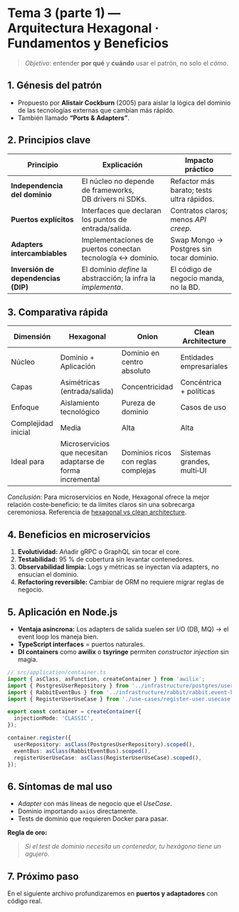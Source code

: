 # Tema 3 (parte 1) — Arquitectura Hexagonal · Fundamentos y Beneficios

> *Objetivo:* entender **por qué** y **cuándo** usar el patrón, no solo el *cómo*.

## 1. Génesis del patrón

- Propuesto por **Alistair Cockburn** (2005) para aislar la lógica del dominio de las tecnologías externas que cambian más rápido.  
- También llamado **“Ports & Adapters”**.

## 2. Principios clave

| Principio | Explicación | Impacto práctico |
|-----------|------------|------------------|
| **Independencia del dominio** | El núcleo no depende de frameworks, DB drivers ni SDKs. | Refactor más barato; tests ultra rápidos. |
| **Puertos explícitos** | Interfaces que declaran los puntos de entrada/salida. | Contratos claros; menos *API creep*. |
| **Adapters intercambiables** | Implementaciones de puertos conectan tecnología ↔ dominio. | Swap Mongo → Postgres sin tocar dominio. |
| **Inversión de dependencias (DIP)** | El dominio *define* la abstracción; la infra la *implementa*. | El código de negocio manda, no la BD. |

## 3. Comparativa rápida

| Dimensión | **Hexagonal** | **Onion** | **Clean Architecture** |
|-----------|--------------|-----------|------------------------|
| Núcleo | Dominio + Aplicación | Dominio en centro absoluto | Entidades empresariales |
| Capas | Asimétricas (entrada/salida) | Concentricidad | Concéntrica + políticas |
| Enfoque | Aislamiento tecnológico | Pureza de dominio | Casos de uso |
| Complejidad inicial | Media | Alta | Alta |
| Ideal para | Microservicios que necesitan adaptarse de forma incremental | Dominios ricos con reglas complejas | Sistemas grandes, multi‑UI |

*Conclusión:* Para microservicios en Node, Hexagonal ofrece la mejor relación coste‑beneficio: te da límites claros sin una sobrecarga ceremoniosa. Referencia de [hexagonal vs clean architecture](https://blog.cleancoder.com/uncle-bob/2012/08/13/the-clean-architecture.html).

## 4. Beneficios en microservicios

1. **Evolutividad:** Añadir gRPC o GraphQL sin tocar el core.  
2. **Testabilidad:** 95 % de cobertura sin levantar contenedores.  
3. **Observabilidad limpia:** Logs y métricas se inyectan vía adapters, no ensucian el dominio.  
4. **Refactoring reversible:** Cambiar de ORM no requiere migrar reglas de negocio.

## 5. Aplicación en Node.js

- **Ventaja asíncrona:** Los adapters de salida suelen ser I/O (DB, MQ) → el event loop los maneja bien.  
- **TypeScript interfaces** = puertos naturales.  
- **DI containers** como **awilix** o **tsyringe** permiten *constructor injection* sin magia.

```ts
// src/application/container.ts
import { asClass, asFunction, createContainer } from 'awilix';
import { PostgresUserRepository } from '../infrastructure/postgres/user-repository.postgres';
import { RabbitEventBus } from '../infrastructure/rabbit/rabbit.event-bus';
import { RegisterUserUseCase } from './use-cases/register-user.usecase';

export const container = createContainer({
  injectionMode: 'CLASSIC',
});

container.register({
  userRepository: asClass(PostgresUserRepository).scoped(),
  eventBus: asClass(RabbitEventBus).scoped(),
  registerUserUseCase: asClass(RegisterUserUseCase).scoped(),
});
```

## 6. Síntomas de mal uso

- *Adapter* con más líneas de negocio que el *UseCase*.  
- Dominio importando `axios` directamente.  
- Tests de dominio que requieren Docker para pasar.

**Regla de oro:**  
> *Si el test de dominio necesita un contenedor, tu hexágono tiene un agujero.*

## 7. Próximo paso

En el siguiente archivo profundizaremos en **puertos y adaptadores** con código real.